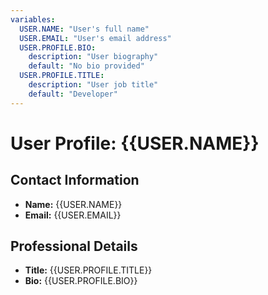 ```yaml
---
variables:
  USER.NAME: "User's full name"
  USER.EMAIL: "User's email address"
  USER.PROFILE.BIO:
    description: "User biography"
    default: "No bio provided"
  USER.PROFILE.TITLE:
    description: "User job title"
    default: "Developer"
---
```


# User Profile: {{USER.NAME}}

## Contact Information

- **Name:** {{USER.NAME}}
- **Email:** {{USER.EMAIL}}

## Professional Details

- **Title:** {{USER.PROFILE.TITLE}}
- **Bio:** {{USER.PROFILE.BIO}}
